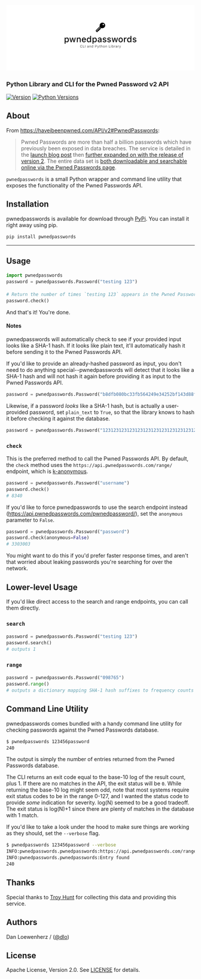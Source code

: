 ![](meta/repo-banner.png)

### Python Library and CLI for the Pwned Password v2 API

[![Version][version-badge]][pypi-url]
[![Python Versions][versions-badge]][pypi-url]

## About

From https://haveibeenpwned.com/API/v2#PwnedPasswords:

> Pwned Passwords are more than half a billion passwords which have previously been exposed in data breaches. The service is detailed in the [launch blog post](https://www.troyhunt.com/introducing-306-million-freely-downloadable-pwned-passwords/) then [further expanded on with the release of version 2](https://www.troyhunt.com/ive-just-launched-pwned-passwords-version-2). The entire data set is [both downloadable and searchable online via the Pwned Passwords page](https://haveibeenpwned.com/Passwords).

`pwnedpasswords` is a small Python wrapper and command line utility that exposes the functionality of the Pwned Passwords API.

## Installation

pwnedpasswords is available for download through [PyPi][pypi-url]. You can install it right away using pip.

```bash
pip install pwnedpasswords
```

---

## Usage

```python
import pwnedpasswords
password = pwnedpasswords.Password("testing 123")

# Return the number of times `testing 123` appears in the Pwned Passwords database.
password.check()
```

And that's it! You're done.

#### Notes

pwnedpasswords will automatically check to see if your provided input looks like a SHA-1 hash. If it looks like plain text, it'll automatically hash it before sending it to the Pwned Passwords API.

If you'd like to provide an already-hashed password as input, you don't need to do anything special--pwnedpasswords will detect that it looks like a SHA-1 hash and will not hash it again before providing it as input to the Pwned Passwords API.

```python
password = pwnedpasswords.Password("b8dfb080bc33fb564249e34252bf143d88fc018f")
```

Likewise, if a password *looks* like a SHA-1 hash, but is actually a user-provided password, set `plain_text` to `True`, so that the library knows to hash it before checking it against the database.

```python
password = pwnedpasswords.Password("1231231231231231231231231231231231231231", plain_text=True)
```

### `check`

This is the preferred method to call the Pwned Passwords API. By default, the `check` method uses the `https://api.pwnedpasswords.com/range/` endpoint, which is [k-anonymous][k-anonymous-url].

```python
password = pwnedpasswords.Password("username")
password.check()
# 8340
```

If you'd like to force pwnedpasswords to use the search endpoint instead (https://api.pwnedpasswords.com/pwnedpassword/), set the `anonymous` parameter to `False`.

```python
password = pwnedpasswords.Password("password")
password.check(anonymous=False)
# 3303003
```

You might want to do this if you'd prefer faster response times, and aren't that worried about leaking passwords you're searching for over the network.

## Lower-level Usage

If you'd like direct access to the search and range endpoints, you can call them directly.

### `search`

```python
password = pwnedpasswords.Password("testing 123")
password.search()
# outputs 1
```

### `range`

```python
password = pwnedpasswords.Password("098765")
password.range()
# outputs a dictionary mapping SHA-1 hash suffixes to frequency counts
```

## Command Line Utility

pwnedpasswords comes bundled with a handy command line utility for checking passwords against the Pwned Passwords database.

```bash
$ pwnedpasswords 123456password
240
```

The output is simply the number of entries returned from the Pwned Passwords database.

The CLI returns an exit code equal to the base-10 log of the result count, plus 1. If there are no matches in the API, the exit status will be `0`. While returning the base-10 log might seem odd, note that most systems require exit status codes to be in the range 0-127, and I wanted the status code to provide *some* indication for severity. log(N) seemed to be a good tradeoff. The exit status is log(N)+1 since there are plenty of matches in the database with 1 match.

If you'd like to take a look under the hood to make sure things are working as they should, set the `--verbose` flag.

```bash
$ pwnedpasswords 123456password --verbose
INFO:pwnedpasswords.pwnedpasswords:https://api.pwnedpasswords.com/range/5052C
INFO:pwnedpasswords.pwnedpasswords:Entry found
240
```

## Thanks

Special thanks to [Troy Hunt](https://www.troyhunt.com) for collecting this data and providing this service.

## Authors

Dan Loewenherz / ([@dlo](https://github.com/dlo))

## License

Apache License, Version 2.0. See [LICENSE](LICENSE) for details.

[version-badge]: https://img.shields.io/pypi/v/pwnedpasswords.svg?style=flat
[versions-badge]: https://img.shields.io/pypi/pyversions/pwnedpasswords.svg?style=flat

[k-anonymous-url]: https://en.wikipedia.org/wiki/K-anonymity
[semver-url]: http://www.semver.org
[pypi-url]: https://pypi.python.org/pypi/pwnedpasswords

